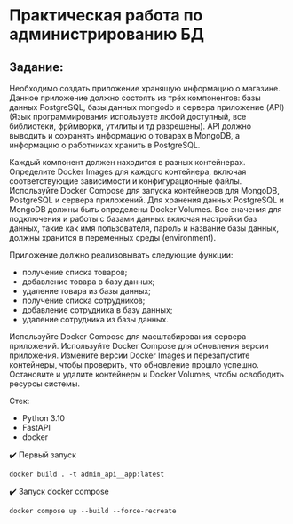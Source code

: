 
# Практическая работа по администрированию БД

## Задание:
Необходимо создать приложение хранящую информацию о магазине. Данное приложение должно состоять из трёх компонентов: базы данных PostgreSQL, базы данных mongodb и сервера приложение (API) (Язык программирования используете любой доступный, все библиотеки, фрймворки, утилиты и тд разрешены). API должно выводить и сохранять информацию о товарах в MongoDB, а информацию о работниках хранить в PostgreSQL. 

Каждый компонент должен находится в разных контейнерах. Определите Docker Images для каждого контейнера, включая соответствующие зависимости и конфигурационные файлы. Используйте Docker Compose для запуска контейнеров для MongoDB, PostgreSQL и сервера приложений. 
Для хранения данных PostgreSQL и MongoDB должны быть определены  Docker Volumes. Все значения для подключения и работы с базами данных включая настройки баз данных, такие как имя пользователя, пароль и название базы данных, должны хранится в переменных среды (environment).

Приложение должно реализовывать следующие функции:
- получение списка товаров;
- добавление товара в базу данных;
- удаление товара из базы данных;
- получение списка сотрудников;
- добавление сотрудника в базу данных;
- удаление сотрудника из базы данных.

Используйте Docker Compose для масштабирования сервера приложений. Используйте Docker Compose для обновления версии приложения. Измените версии Docker Images и перезапустите контейнеры, чтобы проверить, что обновление прошло успешно.
Остановите и удалите контейнеры и Docker Volumes, чтобы освободить ресурсы системы.

Стек:
- Python 3.10
- FastAPI
- docker

✔️ Первый запуск
```
docker build . -t admin_api__app:latest  
```


✔️ Запуск docker compose
```
docker compose up --build --force-recreate
```